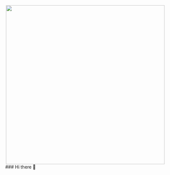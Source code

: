 

<div id="header" align="center">
  <img src="https://media.giphy.com/media/v1.Y2lkPTc5MGI3NjExMDcxNjAyMjM0ZDU2YmExMTQ3OTlmNjBiMTI1ZjQ3MWVkNDU0MmE4OCZjdD1n/uMTyymkLjRQ8ribNNP/giphy.gif" width="500"/>
</div>
### Hi there 👋

<!--
**sevenspace/sevenspace** is a ✨ _special_ ✨ repository because its `README.md` (this file) appears on your GitHub profile.

Here are some ideas to get you started:

- 🔭 I’m currently working on ...
- 🌱 I’m currently learning ...
- 👯 I’m looking to collaborate on ...
- 🤔 I’m looking for help with ...
- 💬 Ask me about ...
- 📫 How to reach me: ...
- 😄 Pronouns: ...
- ⚡ Fun fact: ...
-->


